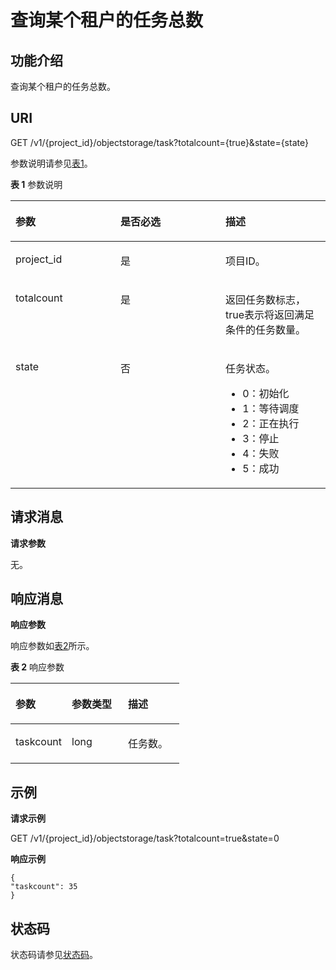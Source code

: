 # 查询某个租户的任务总数<a name="oms_api_0020"></a>

## 功能介绍<a name="section63404869"></a>

查询某个租户的任务总数。

## URI<a name="section33772909"></a>

GET /v1/\{project\_id\}/objectstorage/task?totalcount=\{true\}&state=\{state\}

参数说明请参见[表1](#table48602288)。

**表 1**  参数说明

<a name="table48602288"></a>
<table><thead align="left"><tr id="row53442317"><th class="cellrowborder" valign="top" width="33.33333333333333%" id="mcps1.2.4.1.1"><p id="p33860402"><a name="p33860402"></a><a name="p33860402"></a>参数</p>
</th>
<th class="cellrowborder" valign="top" width="33.33333333333333%" id="mcps1.2.4.1.2"><p id="p58338056"><a name="p58338056"></a><a name="p58338056"></a>是否必选</p>
</th>
<th class="cellrowborder" valign="top" width="33.33333333333333%" id="mcps1.2.4.1.3"><p id="p27762102"><a name="p27762102"></a><a name="p27762102"></a>描述</p>
</th>
</tr>
</thead>
<tbody><tr id="row34137829"><td class="cellrowborder" valign="top" width="33.33333333333333%" headers="mcps1.2.4.1.1 "><p id="p13700797"><a name="p13700797"></a><a name="p13700797"></a>project_id</p>
</td>
<td class="cellrowborder" valign="top" width="33.33333333333333%" headers="mcps1.2.4.1.2 "><p id="p14131123114107"><a name="p14131123114107"></a><a name="p14131123114107"></a>是</p>
</td>
<td class="cellrowborder" valign="top" width="33.33333333333333%" headers="mcps1.2.4.1.3 "><p id="p109055560105"><a name="p109055560105"></a><a name="p109055560105"></a>项目ID。</p>
</td>
</tr>
<tr id="row34325115385"><td class="cellrowborder" valign="top" width="33.33333333333333%" headers="mcps1.2.4.1.1 "><p id="p10432131103817"><a name="p10432131103817"></a><a name="p10432131103817"></a>totalcount</p>
</td>
<td class="cellrowborder" valign="top" width="33.33333333333333%" headers="mcps1.2.4.1.2 "><p id="p243281117381"><a name="p243281117381"></a><a name="p243281117381"></a>是</p>
</td>
<td class="cellrowborder" valign="top" width="33.33333333333333%" headers="mcps1.2.4.1.3 "><p id="p1343221118386"><a name="p1343221118386"></a><a name="p1343221118386"></a>返回任务数标志，true表示将返回满足条件的任务数量。</p>
</td>
</tr>
<tr id="row10705181173020"><td class="cellrowborder" valign="top" width="33.33333333333333%" headers="mcps1.2.4.1.1 "><p id="p1870541118304"><a name="p1870541118304"></a><a name="p1870541118304"></a>state</p>
</td>
<td class="cellrowborder" valign="top" width="33.33333333333333%" headers="mcps1.2.4.1.2 "><p id="p87057118303"><a name="p87057118303"></a><a name="p87057118303"></a>否</p>
</td>
<td class="cellrowborder" valign="top" width="33.33333333333333%" headers="mcps1.2.4.1.3 "><p id="p18312044103310"><a name="p18312044103310"></a><a name="p18312044103310"></a>任务状态。</p>
<a name="ul369311575520"></a><a name="ul369311575520"></a><ul id="ul369311575520"><li>0：初始化</li><li>1：等待调度</li><li>2：正在执行</li><li>3：停止</li><li>4：失败</li><li>5：成功</li></ul>
</td>
</tr>
</tbody>
</table>

## 请求消息<a name="section58606859"></a>

**请求参数**

无。

## 响应消息<a name="section57699690"></a>

**响应参数**

响应参数如[表2](#table46441279)所示。

**表 2**  响应参数

<a name="table46441279"></a>
<table><thead align="left"><tr id="row14081115"><th class="cellrowborder" valign="top" width="33.33333333333333%" id="mcps1.2.4.1.1"><p id="p66828554"><a name="p66828554"></a><a name="p66828554"></a>参数</p>
</th>
<th class="cellrowborder" valign="top" width="33.33333333333333%" id="mcps1.2.4.1.2"><p id="p44403789"><a name="p44403789"></a><a name="p44403789"></a>参数类型</p>
</th>
<th class="cellrowborder" valign="top" width="33.33333333333333%" id="mcps1.2.4.1.3"><p id="p13684913"><a name="p13684913"></a><a name="p13684913"></a>描述</p>
</th>
</tr>
</thead>
<tbody><tr id="row34736162"><td class="cellrowborder" valign="top" width="33.33333333333333%" headers="mcps1.2.4.1.1 "><p id="p45973972153021"><a name="p45973972153021"></a><a name="p45973972153021"></a>taskcount</p>
</td>
<td class="cellrowborder" valign="top" width="33.33333333333333%" headers="mcps1.2.4.1.2 "><p id="p32904213153021"><a name="p32904213153021"></a><a name="p32904213153021"></a>long</p>
</td>
<td class="cellrowborder" valign="top" width="33.33333333333333%" headers="mcps1.2.4.1.3 "><p id="p62437649153021"><a name="p62437649153021"></a><a name="p62437649153021"></a>任务数。</p>
</td>
</tr>
</tbody>
</table>

## 示例<a name="section49535170"></a>

**请求示例**

GET /v1/\{project\_id\}/objectstorage/task?totalcount=true&state=0

**响应示例**

```
{
"taskcount": 35
}
```

## 状态码<a name="section60897649"></a>

状态码请参见[状态码](状态码.md)。

